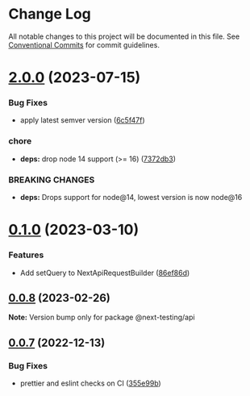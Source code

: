 # Change Log

All notable changes to this project will be documented in this file.
See [Conventional Commits](https://conventionalcommits.org) for commit guidelines.

# [2.0.0](https://github.com/marpme/next-testing-api/compare/v1.0.0...v2.0.0) (2023-07-15)


### Bug Fixes

* apply latest semver version ([6c5f47f](https://github.com/marpme/next-testing-api/commit/6c5f47f25ae3ecd9ee1d7cf6c8e743a4cbb568a4))


### chore

* **deps:** drop node 14 support (>= 16) ([7372db3](https://github.com/marpme/next-testing-api/commit/7372db3592f6f3609393fd421942b7722485bb12))


### BREAKING CHANGES

* **deps:** Drops support for node@14, lowest version is now node@16





# [0.1.0](https://github.com/marpme/next-testing-api/compare/v0.0.8...v0.1.0) (2023-03-10)

### Features

-   Add setQuery to NextApiRequestBuilder ([86ef86d](https://github.com/marpme/next-testing-api/commit/86ef86ddc82ced191a5a37dfbaf06a0829ea2a18))

## [0.0.8](https://github.com/marpme/next-testing-api/compare/v0.0.7...v0.0.8) (2023-02-26)

**Note:** Version bump only for package @next-testing/api

## [0.0.7](https://github.com/marpme/next-testing-api/compare/v0.0.6...v0.0.7) (2022-12-13)

### Bug Fixes

-   prettier and eslint checks on CI ([355e99b](https://github.com/marpme/next-testing-api/commit/355e99bc4eaa6a229ca9a87bc456566eec9f8270))
